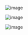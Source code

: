 ![image](https://github.com/gixilym/lyra/assets/104705119/63824e16-63f6-4832-b36a-b5d983ca7834) 

![image](https://github.com/gixilym/lyra/assets/104705119/dfe24714-59d5-4186-8eaa-126bd3777a93)

![image](https://github.com/gixilym/gixilym/assets/104705119/142dd0b3-faa6-4aee-bd90-9f6accd41dfe)